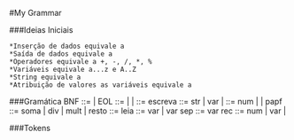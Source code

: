 #My Grammar

###Ideias Iniciais

    *Inserção de dados equivale a 
    *Saída de dados equivale a 
    *Operadores equivale a +, -, /, *, %
    *Variáveis equivale a...z e A..Z
    *String equivale a 
    *Atribuição de valores as variáveis equivale a  

###Gramática BNF
   <grammar> ::= <cmd> | <cmd>EOL<grammar>
   <cmd> ::= <at> | <esc> | <leia>
   <esc> ::= escreva <texto>
   <texto> ::= str | var | <expr>
   <expr> ::= num | <expr><op><expr> | pa<expr>pf
   <op> ::= soma | div | mult | resto
   <leia> ::= leia <vars>
   <vars> ::= var | var sep<vars>
   <at> ::= var rec <val>
   <val> ::= num | var | <expr>
   
###Tokens
   
   
   

